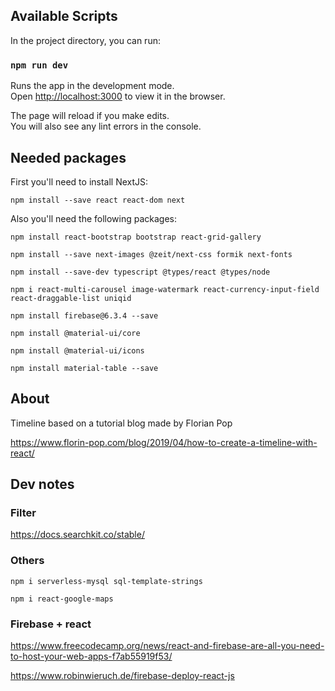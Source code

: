 ## Available Scripts

In the project directory, you can run:

### `npm run dev`

Runs the app in the development mode.<br>
Open [http://localhost:3000](http://localhost:3000) to view it in the browser.

The page will reload if you make edits.<br>
You will also see any lint errors in the console.

## Needed packages

First you'll need to install NextJS:

`npm install --save react react-dom next`

Also you'll need the following packages:

`npm install react-bootstrap bootstrap react-grid-gallery`

`npm install --save next-images @zeit/next-css formik next-fonts`

`npm install --save-dev typescript @types/react @types/node`

`npm i react-multi-carousel image-watermark react-currency-input-field react-draggable-list uniqid`

`npm install firebase@6.3.4 --save`

`npm install @material-ui/core`

`npm install @material-ui/icons`

`npm install material-table --save`

## About

Timeline based on a tutorial blog made by Florian Pop

https://www.florin-pop.com/blog/2019/04/how-to-create-a-timeline-with-react/


## Dev notes
### Filter

https://docs.searchkit.co/stable/

### Others

`npm i serverless-mysql sql-template-strings`

`npm i react-google-maps`


### Firebase + react

https://www.freecodecamp.org/news/react-and-firebase-are-all-you-need-to-host-your-web-apps-f7ab55919f53/

https://www.robinwieruch.de/firebase-deploy-react-js
